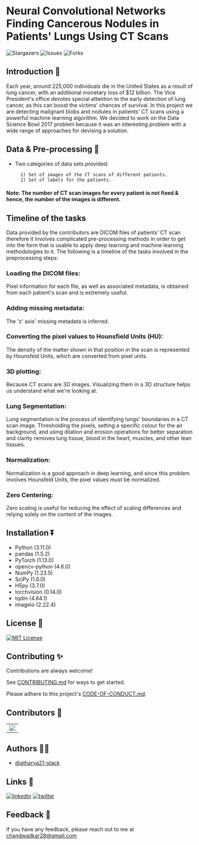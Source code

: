 
# Neural Convolutional Networks Finding Cancerous Nodules in Patients' Lungs Using CT Scans

![Stargazers](https://img.shields.io/github/stars/atharva21-stack/LungCancerDetection)
![Issues](https://img.shields.io/github/issues/atharva21-stack/LungCancerDetection)
![Forks](https://img.shields.io/github/forks/atharva21-stack/LungCancerDetection)

## Introduction 👋
Each year, around 225,000 individuals die in the United States as a result of lung cancer, with an additional monetary loss of $12 billion. The Vice President's office devotes special attention to the early detection of lung cancer, as this can boost the victims' chances of survival. In this project we are detecting malignant blobs and nodules in patients' CT scans using a powerful machine learning algorithm. We decided to work on the Data Science Bowl 2017 problem because it was an interesting problem with a wide range of approaches for devising a solution.


## Data & Pre-processing 🔀

- Two categories of data sets provided:
        
        1) Set of images of the CT scans of different patients.
        2) Set of labels for the patients.

#### Note: The number of CT scan images for every patient is not fixed & hence, the number of the images is different.

## Timeline of the tasks
Data provided by the contributors are DICOM files of patients’ CT scan therefore it involves complicated pre-processing methods in order to get into the form that is usable to apply deep learning and machine learning methodologies to it. The following is a timeline of the tasks involved in the preprocessing steps:

### Loading the DICOM files: 
Pixel information for each file, as well as associated metadata, is obtained from each patient's scan and is extremely useful.

### Adding missing metadata: 
The 'z' axis' missing metadata is inferred.

### Converting the pixel values to Hounsfield Units (HU): 
The density of the matter shown in that position in the scan is represented by Hounsfeld Units, which are converted from pixel units.

### 3D plotting: 
Because CT scans are 3D images. Visualizing them in a 3D structure helps us understand what we're looking at.

### Lung Segmentation: 
Lung segmentation is the process of identifying lungs' boundaries in a CT scan image. Thresholding the pixels, setting a specific colour for the air background, and using dilation and erosion operations for better separation and clarity removes lung tissue, blood in the heart, muscles, and other lean tissues.

### Normalization: 
Normalization is a good approach in deep learning, and since this problem involves Hounsfeld Units, the pixel values must be normalized.

### Zero Centering: 
Zero scaling is useful for reducing the effect of scaling differences and relying solely on the content of the images.

## Installation ⏬

* Python (3.11.0)
* pandas (1.5.2)
* PyTorch (1.13.0)
* opencv-python (4.6.0)
* NumPy (1.23.5)
* SciPy (1.6.0)
* H5py (3.7.0)
* torchvision (0.14.0)
* tqdm (4.64.1)
* imageio (2.22.4)

## License 📜
[![MIT License](https://img.shields.io/badge/License-MIT-green.svg)](https://choosealicense.com/licenses/mit/)


## Contributing ✨

Contributions are always welcome!

See [CONTRIBUTING.md](https://github.com/atharva21-stack/LungCancerDetection/blob/main/CONTRIBUTING.md) for ways to get started.

Please adhere to this project's [CODE-OF-CONDUCT.md](https://github.com/atharva21-stack/LungCancerDetection/blob/main/CODE-OF-CONDUCT.md).




## Contributors 🤝

  <a name = "contributors"></a>
<table align="center">
<tr>
<td>
<a href="https://github.com/atharva21-stack/LungCancerDetection/graphs/contributors" align="center">
  <img src="https://contrib.rocks/image?repo=atharva21-stack/LungCancerDetection" /> 
</a>
</td>
</tr>
</table>


## Authors 👨‍💻

- [@atharva21-stack](https://www.github.com/atharva21-stack)

## Links 🔗
[![linkedin](https://img.shields.io/badge/linkedin-0A66C2?style=for-the-badge&logo=linkedin&logoColor=white)](https://www.linkedin.com/in/atharva21/)
[![twitter](https://img.shields.io/badge/twitter-1DA1F2?style=for-the-badge&logo=twitter&logoColor=white)](https://twitter.com/Atharva_2100)


## Feedback 🙋‍
If you have any feedback, please reach out to me at <a src="mailto:chandwadkar28@gmail.com">chandwadkar28@gmail.com</a>
